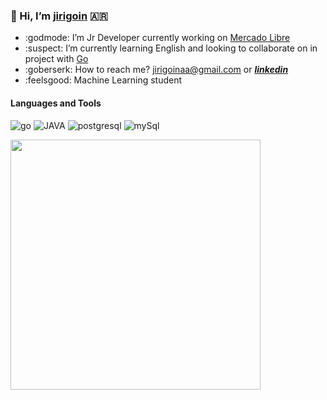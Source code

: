 ### 👋 Hi, I’m [jirigoin](https://www.linkedin.com/in/juan-ignacio-irigoin/) 🇦🇷


* :godmode: I’m Jr Developer currently working on [Mercado Libre](https://www.mercadolibre.com)
* :suspect: I’m currently learning English and looking to collaborate on in project with [Go](https://golang.org/) 
* :goberserk: How to reach me? jirigoinaa@gmail.com or  _**[linkedin](https://www.linkedin.com/in/juan-ignacio-irigoin/)**_
* :feelsgood: Machine Learning student

#### Languages and Tools

![go](https://icongr.am/devicon/go-original.svg?size=40&color=currentColor) ![JAVA](https://icongr.am/devicon/java-original.svg?size=40&color=currentColor) ![postgresql](https://icongr.am/devicon/postgresql-original.svg?size=40&color=currentColor) ![mySql](https://icongr.am/devicon/mysql-original.svg?size=40&color=currentColor) 

<p align="left">
  <a href="https://github.com/jirigoin"><img width="400" src="https://github-readme-stats.vercel.app/api?username=jirigoin&show_icons=true&theme=gruvbox&count_private=true&hide=prs,issues,contribs,stars">

